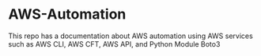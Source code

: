 # AWS-Automation
This repo has a documentation about AWS automation using AWS services such as AWS CLI, AWS CFT, AWS API, and Python Module Boto3
